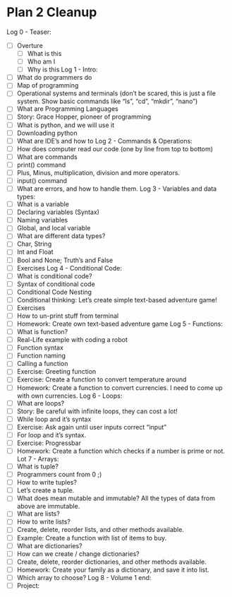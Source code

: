 # Plan 2 Cleanup
Log 0 - Teaser:
- [ ] Overture
  - [ ] What is this
  - [ ] Who am I
  - [ ] Why is this
Log 1 - Intro:
- [ ] What do programmers do
- [ ] Map of programming
- [ ] Operational systems and terminals (don’t be scared, this is just a file system. Show basic commands like “ls”, “cd”, “mkdir”, “nano”)
- [ ] What are Programming Languages
- [ ] Story: Grace Hopper, pioneer of programming
- [ ] What is python, and we will use it
- [ ] Downloading python
- [ ] What are IDE’s and how to 
Log 2 - Commands & Operations:
- [ ] How does computer read our code (one by line from top to bottom)
- [ ] What are commands
- [ ] print() command
- [ ] Plus, Minus, multiplication, division and more operators.
- [ ] input() command
- [ ] What are errors, and how to handle them.
Log 3 - Variables and data types:
- [ ] What is a variable
- [ ] Declaring variables (Syntax)
- [ ] Naming variables
- [ ] Global, and local variable
- [ ] What are different data types?
- [ ] Char, String
- [ ] Int and Float
- [ ] Bool and None; Truth’s and False
- [ ] Exercises
Log 4 - Conditional Code:
- [ ] What is conditional code?
- [ ] Syntax of conditional code
- [ ] Conditional Code Nesting
- [ ] Conditional thinking: Let’s create simple text-based adventure game!
- [ ] Exercises
- [ ] How to un-print stuff from terminal
- [ ] Homework: Create own text-based adventure game
Log 5 - Functions:
- [ ] What is function?
- [ ] Real-Life example with coding a robot 
- [ ] Function syntax
- [ ] Function naming
- [ ] Calling a function
- [ ] Exercise: Greeting function
- [ ] Exercise: Create a function to convert temperature around
- [ ] Homework: Create a function to convert currencies. I need to come up with own currencies.
Log 6 - Loops:
- [ ] What are loops?
- [ ] Story: Be careful with infinite loops, they can cost a lot!
- [ ] While loop and it’s syntax
- [ ] Exercise: Ask again until user inputs correct “input”
- [ ] For loop and it’s syntax.
- [ ] Exercise: Progressbar
- [ ] Homework: Create a function which checks if a number is prime or not.
Lot 7 - Arrays:
- [ ] What is tuple?
- [ ] Programmers count from 0 ;)
- [ ] How to write tuples?
- [ ] Let’s create a tuple.
- [ ] What does mean mutable and immutable? All the types of data from above are immutable.
- [ ] What are lists?
- [ ] How to write lists?
- [ ] Create, delete, reorder lists, and other methods available.
- [ ] Example: Create a function with list of items to buy.
- [ ] What are dictionaries?
- [ ] How can we create / change dictionaries?
- [ ] Create, delete, reorder dictionaries, and other methods available.
- [ ] Homework: Create your family as a dictionary, and save it into list.
- [ ] Which array to choose?
Log 8 - Volume 1 end:
- [ ] Project: 
